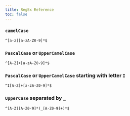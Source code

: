 ```yaml
---
title: RegEx Reference
toc: false
---
```


### `camelCase`

```
^[a-z][a-zA-Z0-9]*$
```

### `PascalCase` or `UpperCamelCase`

```
^[A-Z]+[a-zA-Z0-9]*$
```

### `PascalCase` or `UpperCamelCase` starting with letter `I`

```
^I[A-Z]+[a-zA-Z0-9]*$
```

### `UpperCase` separated by `_`

```
^[A-Z][A-Z0-9]*(_[A-Z0-9]+)*$
```